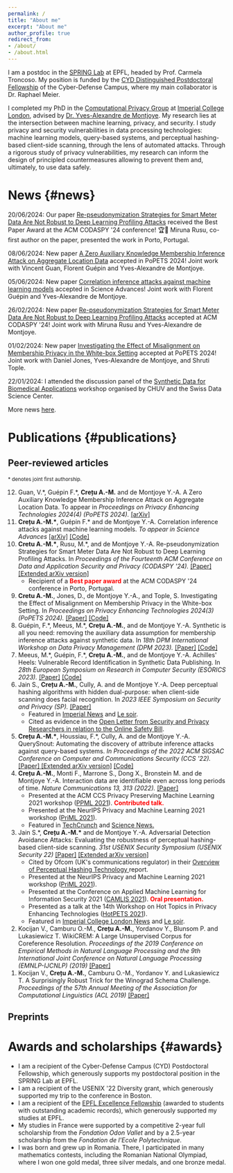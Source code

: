 ```yaml
---
permalink: /
title: "About me"
excerpt: "About me"
author_profile: true
redirect_from:  
- /about/  
- /about.html
---
```


I am a postdoc in the [SPRING Lab](https://spring.epfl.ch/) at EPFL, headed by Prof. Carmela Troncoso. My position is funded by the [CYD Distinguished Postdoctoral Fellowship](https://www.epfl.ch/research/funding/epfl-programmes/cyd/cyd-postdoc/) of the Cyber-Defense Campus, where my main collaborator is Dr. Raphael Meier.

I completed my PhD in the [Computational Privacy Group](https://cpg.doc.ic.ac.uk/index.html) at [Imperial College London](https://www.imperial.ac.uk/), advised by [Dr. Yves-Alexandre de Montjoye](http://www.demontjoye.com/index.html). My research lies at the intersection between machine learning, privacy, and security. I study privacy and security vulnerabilities in data processing technologies: machine learning models, query-based systems, and perceptual hashing-based client-side scanning, through the lens of automated attacks. Through a rigorous study of privacy vulnerabilities, my research can inform the design of principled countermeasures allowing to prevent them and, ultimately, to use data safely.

# News {#news}

20/06/2024: Our paper [Re-pseudonymization Strategies for Smart Meter Data Are Not Robust to Deep Learning Profiling Attacks](https://dl.acm.org/doi/10.1145/3626232.3653272) received the Best Paper Award at the ACM CODASPY '24 conference! 🏆📜 Miruna Rusu, co-first author on the paper, presented the work in Porto, Portugal. 

08/06/2024: New paper [A Zero Auxiliary Knowledge Membership Inference Attack on Aggregate Location Data](https://arxiv.org/abs/2406.18671) accepted in PoPETS 2024! Joint work with Vincent Guan, Florent Guépin and Yves-Alexandre de Montjoye. 

05/06/2024: New paper [Correlation inference attacks against machine learning models](https://arxiv.org/abs/2112.08806) accepted in Science Advances! Joint work with Florent Guépin and Yves-Alexandre de Montjoye.

26/02/2024: New paper [Re-pseudonymization Strategies for Smart Meter Data Are Not Robust to Deep Learning Profiling Attacks](https://dl.acm.org/doi/10.1145/3626232.365327) accepted at ACM CODASPY '24! Joint work with Miruna Rusu and Yves-Alexandre de Montjoye.

01/02/2024: New paper [Investigating the Effect of Misalignment on Membership Privacy in the White-box Setting](https://arxiv.org/abs/2306.05093) accepted at PoPETS 2024! Joint work with Daniel Jones, Yves-Alexandre de Montjoye, and Shruti Tople.

22/01/2024: I attended the discussion panel of the [Synthetic Data for Biomedical Applications](https://www.datascience.ch/event/synthetic-data-for-biomedical-applications) workshop organised by CHUV and the Swiss Data Science Center.

More news [here](https://ana-mariacretu.github.io/news-archive/).

# Publications {#publications}
## Peer-reviewed articles
<small>\* denotes joint first authorship.</small>
<ol reversed>

  <li>
   Guan, V.*, Guépin F.*, <b>Crețu A.-M.</b> and de Montjoye Y.-A. A Zero Auxiliary Knowledge Membership Inference Attack on Aggregate Location Data. To appear in <i> Proceedings on Privacy Enhancing Technologies 2024(4) (PoPETS 2024). </i> <a href="https://arxiv.org/abs/2406.18671">[arXiv]</a>
  </li>

  <li>
   <b>Crețu A.-M.*</b>, Guépin F.* and de Montjoye Y.-A. Correlation inference attacks against machine learning models. <i> To appear in Science Advances </i> <a href="https://arxiv.org/abs/2112.08806">[arXiv]</a> <a href="https://github.com/computationalprivacy/ml-correlation-inference">[Code]</a>
  </li>
   
   <li>
   <b>Cretu A.-M.*</b>, Rusu, M.*, and de Montjoye Y.-A. Re-pseudonymization Strategies for Smart Meter Data Are Not Robust to Deep Learning Profiling Attacks. In <i>Proceedings of the Fourteenth ACM Conference on Data and Application Security and Privacy (CODASPY '24).</i> <a href="https://dl.acm.org/doi/10.1145/3626232.3653272">[Paper]</a> <a href="https://arxiv.org/abs/2404.03948">[Extended arXiv version]</a> 
     <ul>
     <li> Recipient of a <b><font color="red">Best paper award</font></b> at the ACM CODASPY '24 conference in Porto, Portugal.</li>
     </ul>
  </li>
   
   <li>
   <b>Cretu A.-M.</b>, Jones, D., de Montjoye Y.-A., and Tople, S. Investigating the Effect of Misalignment on Membership Privacy in the White-box Setting. In <i> Proceedings on Privacy Enhancing Technologies 2024(3) (PoPETS 2024). </i> <a href="https://petsymposium.org/popets/2024/popets-2024-0085.php">[Paper]</a> <a href="https://github.com/microsoft/shadow-realignment-mia">[Code]</a>
  </li>
 
   <li>
   Guépin, F.*, Meeus, M.*, <b>Crețu A.-M.</b>, and de Montjoye Y.-A. Synthetic is all you need: removing the auxiliary data assumption for membership inference attacks against synthetic data. In <i> 18th DPM International Workshop on Data Privacy Management (DPM 2023).</i> <a href="https://link.springer.com/chapter/10.1007/978-3-031-54204-6_10">[Paper]</a> <a href="https://github.com/computationalprivacy/MIA-synthetic">[Code]</a>
  </li>

   <li>
   Meeus, M.*, Guépin, F.*, <b>Crețu A.-M.</b>, and de Montjoye Y.-A. Achilles' Heels: Vulnerable Record Identification in Synthetic Data Publishing. In <i>28th European Symposium on Research in Computer Security (ESORICS 2023).</i> <a href="https://link.springer.com/chapter/10.1007/978-3-031-51476-0_19">[Paper]</a> <a href="https://github.com/computationalprivacy/MIA-synthetic">[Code]</a>
  </li>
  
  <li>
   Jain S., <b>Crețu A.-M.</b>, Cully, A. and de Montjoye Y.-A. Deep perceptual hashing algorithms with hidden dual-purpose: when client-side scanning does facial recognition. In <i>2023 IEEE Symposium on Security and Privacy (SP).</i> <a href="https://www.computer.org/csdl/proceedings-article/sp/2023/933600a234/1NrbXDL6b2U"> [Paper] </a>
   <ul>
       <li> Featured in 
        <a href="https://www.imperial.ac.uk/news/244952/tech-mandated-online-safety-bill-could/"> Imperial News</a>
        and 
        <a href="https://www.lesoir.be/517145/article/2023-06-02/comment-leurope-entend-scanner-nos-conversations-privees-sur-whatsapp-ou-signal">Le soir</a>. </li>
       <li> Cited as evidence in the <a href="https://haddadi.github.io/UKOSBOpenletter.pdf">Open Letter from Security and Privacy Researchers in relation to the Online Safety Bill</a>.
       </li>
   </ul>
  </li>
 
   <li>
   <b>Crețu A.-M.*</b>, Houssiau, F.*, Cully, A. and de Montjoye Y.-A. QuerySnout: Automating the discovery of attribute inference
attacks against query-based systems. <i>In Proceedings of the 2022 ACM SIGSAC Conference on Computer and Communications Security (CCS '22).</i> <a href="https://dl.acm.org/doi/10.1145/3548606.3560581"> [Paper] </a> <a href="https://arxiv.org/abs/2211.05249">[Extended arXiv version]</a> <a href="https://github.com/computationalprivacy/querysnout">[Code]</a>
  </li>
  
  <li>
   <b>Crețu A.-M.</b>, Monti F., Marrone S., Dong X., Bronstein M. and de Montjoye Y.-A. Interaction data are identifiable even across long periods of time. <i> Nature Communications 13, 313 (2022).</i> <a href="https://doi.org/10.1038/s41467-021-27714-6">[Paper]</a>
    <ul>
      <li> Presented at the ACM CCS Privacy Preserving Machine Learning 2021 workshop  (<a href="https://ppml-workshop.github.io/">PPML 2021</a>). <b><font color="red">Contributed talk.</font></b> </li>
      <li> Presented at the NeurIPS Privacy and Machine Learning 2021 workshop (<a href="https://nips.cc/Conferences/2021/ScheduleMultitrack?event=21873">PriML 2021</a>).</li>
      <li> Featured in <a href="https://techcrunch.com/2022/02/24/implement-differential-privacy-to-power-up-data-sharing-and-cooperation/">TechCrunch</a> and <a href="https://www.sciencenews.org/article/ai-identify-anonymous-data-phone-neural-network">Science News.</a>
      </li>
    </ul>
  </li>
  
  <li>
    Jain S.*, <b>Crețu A.-M.*</b> and de Montjoye Y.-A. Adversarial Detection Avoidance Attacks: Evaluating the robustness of perceptual hashing-based client-side scanning. <i> 31st USENIX Security Symposium (USENIX Security 22) </i> <a href="https://www.usenix.org/conference/usenixsecurity22/presentation/jain">[Paper]</a> <a href="https://arxiv.org/abs/2106.09820">[Extended arXiv version]</a>
    <ul>
      <li> Cited by Ofcom (UK's communications regulator) in their <a href="https://www.ofcom.org.uk/research-and-data/online-research/overview-of-perceptual-hashing-technology"> Overview of Perceptual Hashing Technology </a> report.</li>
      <li> Presented at the NeurIPS Privacy and Machine Learning 2021 workshop (<a href="https://nips.cc/Conferences/2021/ScheduleMultitrack?event=21873">PriML 2021</a>).</li>
      <li> Presented at the Conference on Applied Machine Learning for Information Security 2021 (<a href="https://www.camlis.org/">CAMLIS 2021</a>). <b><font color="red">Oral presentation.</font></b></li>
      <li> Presented as a talk at the 14th Workshop on Hot Topics in Privacy Enhancing Technologies (<a href="https://petsymposium.org/2021/hotpets.php">HotPETS 2021</a>).</li>
      <li> Featured in <a href="https://www.imperial.ac.uk/news/231778/proposed-illegal-image-detectors-devices-easily/">Imperial College London News</a> and <a href="https://www.lesoir.be/517145/article/2023-06-02/comment-leurope-entend-scanner-nos-conversations-privees-sur-whatsapp-ou-signal">Le soir</a>.</li>
    </ul>
  </li>
  
  <li> 
    Kocijan V., Camburu O.-M., <b>Crețu A.-M.</b>, Yordanov Y., Blunsom P. and Lukasiewicz T. WikiCREM: A Large Unsupervised Corpus for Coreference Resolution. <i>Proceedings of the 2019 Conference on Empirical Methods in Natural Language Processing and the 9th International Joint Conference on Natural Language Processing (EMNLP-IJCNLP) (2019)</i> <a href="https://aclanthology.org/D19-1439/">[Paper]</a> 
  </li>
  
  <li> 
    Kocijan V., <b>Crețu A.-M.</b>, Camburu O.-M., Yordanov Y. and Lukasiewicz T. A Surprisingly Robust Trick for the Winograd Schema Challenge. <i>Proceedings of the 57th Annual Meeting of the Association for Computational Linguistics (ACL 2019)</i> <a href="https://aclanthology.org/P19-1478/">[Paper]</a>
  </li>
</ol>

## Preprints

<ol reversed>
  
 </ol>

# Awards and scholarships {#awards}

<ul>
  <li> I am a recipient of the Cyber-Defense Campus (CYD) Postdoctoral Fellowship, which generously supports my postdoctoral position in the SPRING Lab at EPFL. </li>
  <li> I am a recipient of the USENIX '22 Diversity grant, which generously supported my trip to the conference in Boston. </li>
  <li> I am a recipient of the <a href="https://www.epfl.ch/education/studies/en/financing-study/grants/excellence-fellowships/">EPFL Excellence Fellowship</a> (awarded to students with outstanding academic records), which generously supported my studies at EPFL.</li>
  <li> My studies in France were supported by a competitive 2-year full scholarship from the <i>Fondation Odon Vallet</i> and by a 2.5-year scholarship from the <i> Fondation de l'Ecole Polytechnique</i>.</li>
  <li> I was born and grew up in Romania. There, I participated in many mathematics contests, including the Romanian National Olympiad, where I won one gold medal, three silver medals, and one bronze medal.</li>
</ul>
